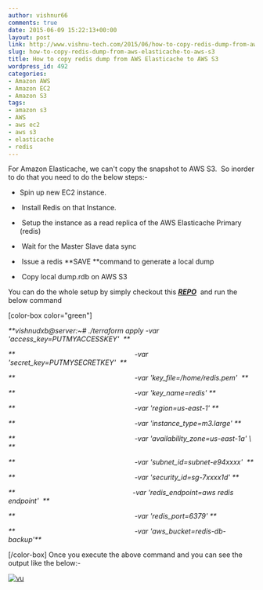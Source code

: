 ```yaml
---
author: vishnur66
comments: true
date: 2015-06-09 15:22:13+00:00
layout: post
link: http://www.vishnu-tech.com/2015/06/how-to-copy-redis-dump-from-aws-elasticache-to-aws-s3/
slug: how-to-copy-redis-dump-from-aws-elasticache-to-aws-s3
title: How to copy redis dump from AWS Elasticache to AWS S3
wordpress_id: 492
categories:
- Amazon AWS
- Amazon EC2
- Amazon S3
tags:
- amazon s3
- AWS
- aws ec2
- aws s3
- elasticache
- redis
---
```


For Amazon Elasticache, we can't copy the snapshot to AWS S3.  So inorder to do that you need to do the below steps:-



	
  * Spin up new EC2 instance.

	
  *  Install Redis on that Instance.

	
  *  Setup the instance as a read replica of the AWS Elasticache Primary (redis)

	
  *  Wait for the Master Slave data sync

	
  *  Issue a redis **SAVE **command to generate a local dump

	
  *  Copy local dump.rdb on AWS S3


You can do the whole setup by simply checkout this _**[REPO](https://github.com/vishnudxb/redisbackup-to-s3)**_  and run the below command

[color-box color="green"]

_**vishnudxb@server:~# ./terraform apply -var 'access_key=PUTMYACCESSKEY'  \**_

_**                                                              -var 'secret_key=PUTMYSECRETKEY'  \**_

_**                                                              -var 'key_file=/home/redis.pem'  \**_

_**                                                              -var 'key_name=redis' \**_

_**                                                              -var 'region=us-east-1' \**_

_**                                                              -var 'instance_type=m3.large' \**_

_**                                                              -var 'availability_zone=us-east-1a' \ **_

_**                                                              -var 'subnet_id=subnet-e94xxxx'  \**_

_**                                                              -var 'security_id=sg-7xxxx1d' \**_

_**                                                             -var 'redis_endpoint=aws redis endpoint'  \**_

_**                                                              -var 'redis_port=6379' \**_

_**                                                              -var 'aws_bucket=redis-db-backup'**_

[/color-box]
Once you execute the above command and you can see the output like the below:-

[![vu](https://www.vishnu-tech.com/wp-content/uploads/2015/06/redis.png)](https://www.vishnu-tech.com/wp-content/uploads/2015/06/redis.png)




